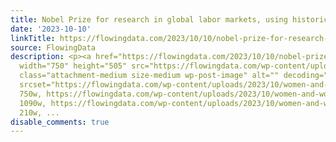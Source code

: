 ```yaml
---
title: Nobel Prize for research in global labor markets, using historical data
date: '2023-10-10'
linkTitle: https://flowingdata.com/2023/10/10/nobel-prize-for-research-in-global-labor-markets-using-historical-data/
source: FlowingData
description: <p><a href="https://flowingdata.com/2023/10/10/nobel-prize-for-research-in-global-labor-markets-using-historical-data/"><img
  width="750" height="505" src="https://flowingdata.com/wp-content/uploads/2023/10/women-and-work-750x505.jpeg"
  class="attachment-medium size-medium wp-post-image" alt="" decoding="async" fetchpriority="high"
  srcset="https://flowingdata.com/wp-content/uploads/2023/10/women-and-work-750x505.jpeg
  750w, https://flowingdata.com/wp-content/uploads/2023/10/women-and-work-1090x734.jpeg
  1090w, https://flowingdata.com/wp-content/uploads/2023/10/women-and-work-210x141.jpeg
  210w, ...
disable_comments: true
---
```

<p><a href="https://flowingdata.com/2023/10/10/nobel-prize-for-research-in-global-labor-markets-using-historical-data/"><img width="750" height="505" src="https://flowingdata.com/wp-content/uploads/2023/10/women-and-work-750x505.jpeg" class="attachment-medium size-medium wp-post-image" alt="" decoding="async" fetchpriority="high" srcset="https://flowingdata.com/wp-content/uploads/2023/10/women-and-work-750x505.jpeg 750w, https://flowingdata.com/wp-content/uploads/2023/10/women-and-work-1090x734.jpeg 1090w, https://flowingdata.com/wp-content/uploads/2023/10/women-and-work-210x141.jpeg 210w, ...